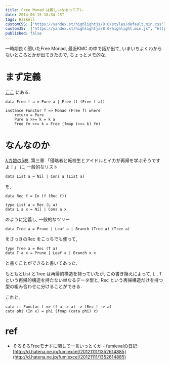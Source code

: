 ```yaml
---
title: Free Monad は難しいなぁってアレ
date: 2014-06-15 18:34 JST
tags: Haskell
customCSS: ["https://yandex.st/highlightjs/8.0/styles/default.min.css"]
customJS:  ["https://yandex.st/highlightjs/8.0/highlight.min.js", "http://yandex.st/highlightjs/8.0/languages/haskell.min.js"]
published: false
---
```


一時期良く聞いたFree Monad, 最近KMC の中で話が出て, いまいちよくわからないところとかが出てきたので, ちょっとメモ的な.

# まず定義

[ここ](http://hackage.haskell.org/package/free-3.2/docs/Control-Monad-Free.html) にある.
<script>hljs.initHighlightingOnLoad();</script>
<pre><code>data Free f a = Pure a | Free (f (Free f a))

instance Functor f => Monad (Free f) where
    return = Pure
    Pure a >>= k = k a
    Free fm >>= k = Free (fmap (>>= k) fm)
</code></pre>

# なんなのか
[λカ娘の5巻](http://www.paraiso-lang.org/ikmsm/books/c84.html), 第三章 「侵略者と転校生とアイドルとイカが再帰を学ぶそうですよ！」
に, 一般的なリスト

<pre><code>data List a = Nil | Cons a (List a)
</code></pre>

を,

<pre><code>data Rec f = In (f (Rec f))

type List a = Rec (L a)
data L a x = Nil | Cons a x
</code></pre>

のように定義し, 一般的なツリー

<pre><code>data Tree a = Prune | Leaf a | Branch (Tree a) (Tree a)
</code></pre>

をさっきのRec をこっちでも使って,

<pre><code>type Tree a = Rec (T a)
data T a x = Prune | Leaf a | Branch x x
</code></pre>

と書くことができると書いてあった.

もともとList とTree は再帰的構造を持っていたが,
この書き換えによって, 
L , T という再帰的構造を持たない単なるデータ型と,
Rec という再帰構造だけを持つ型の組み合わせに分けることができる.

これと,

<pre><code>cata :: Functor f => (f a -> a) -> (Rec f -> a)
cata phi (In x) = phi (fmap (cata phi) x)
</code></pre>


# ref
* そろそろFreeモナドに関して一言いっとくか - fumievalの日記 [http://d.hatena.ne.jp/fumiexcel/20121111/1352614885](http://d.hatena.ne.jp/fumiexcel/20121111/1352614885)


